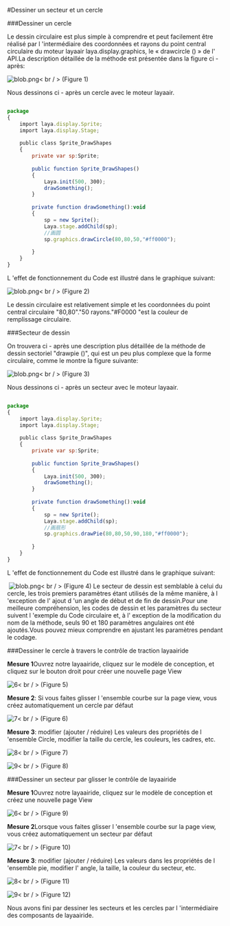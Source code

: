#Dessiner un secteur et un cercle



###Dessiner un cercle

Le dessin circulaire est plus simple à comprendre et peut facilement être réalisé par l 'intermédiaire des coordonnées et rayons du point central circulaire du moteur layaair laya.display.graphics, le « drawcircle () » de l' API.La description détaillée de la méthode est présentée dans la figure ci - après:

​![blob.png](img/1.png)< br / >
(Figure 1)

Nous dessinons ci - après un cercle avec le moteur layaair.


```javascript

package
{
    import laya.display.Sprite;
    import laya.display.Stage;
      
    public class Sprite_DrawShapes
    {
        private var sp:Sprite;
          
        public function Sprite_DrawShapes()
        {
            Laya.init(500, 300);
            drawSomething();
        }
  
        private function drawSomething():void
        {
            sp = new Sprite();
            Laya.stage.addChild(sp);
            //画圆
            sp.graphics.drawCircle(80,80,50,"#ff0000");
              
        }
    }
}
```


L 'effet de fonctionnement du Code est illustré dans le graphique suivant:

​![blob.png](img/2.png)< br / >
(Figure 2)

Le dessin circulaire est relativement simple et les coordonnées du point central circulaire "80,80"."50 rayons."#F0000 "est la couleur de remplissage circulaire.



###Secteur de dessin

On trouvera ci - après une description plus détaillée de la méthode de dessin sectoriel "drawpie ()", qui est un peu plus complexe que la forme circulaire, comme le montre la figure suivante:

​![blob.png](img/3.png)< br / >
(Figure 3)

Nous dessinons ci - après un secteur avec le moteur layaair.


```javascript

package
{
    import laya.display.Sprite;
    import laya.display.Stage;
      
    public class Sprite_DrawShapes
    {
        private var sp:Sprite;
          
        public function Sprite_DrawShapes()
        {
            Laya.init(500, 300);
            drawSomething();
        }
  
        private function drawSomething():void
        {
            sp = new Sprite();
            Laya.stage.addChild(sp);
            //画扇形
            sp.graphics.drawPie(80,80,50,90,180,"#ff0000");
              
        }
    }
}
```


L 'effet de fonctionnement du Code est illustré dans le graphique suivant:



​	![blob.png](img/4.png)< br / >
(Figure 4)
Le secteur de dessin est semblable à celui du cercle, les trois premiers paramètres étant utilisés de la même manière, à l 'exception de l' ajout d 'un angle de début et de fin de dessin.Pour une meilleure compréhension, les codes de dessin et les paramètres du secteur suivent l 'exemple du Code circulaire et, à l' exception de la modification du nom de la méthode, seuls 90 et 180 paramètres angulaires ont été ajoutés.Vous pouvez mieux comprendre en ajustant les paramètres pendant le codage.



###Dessiner le cercle à travers le contrôle de traction layaairide

**Mesure 1**Ouvrez notre layaairide, cliquez sur le modèle de conception, et cliquez sur le bouton droit pour créer une nouvelle page View

​![6](img/5.png)< br / >
(Figure 5)

**Mesure 2**: Si vous faites glisser l 'ensemble courbe sur la page view, vous créez automatiquement un cercle par défaut

​![7](img/6.png)< br / >
(Figure 6)

**Mesure 3**: modifier (ajouter / réduire) Les valeurs des propriétés de l 'ensemble Circle, modifier la taille du cercle, les couleurs, les cadres, etc.

​![8](img/7.png)< br / >
(Figure 7)

​![9](img/8.png)< br / >
(Figure 8)



###Dessiner un secteur par glisser le contrôle de layaairide

**Mesure 1**Ouvrez notre layaairide, cliquez sur le modèle de conception et créez une nouvelle page View

​![6](img/5.png)< br / >
(Figure 9)

**Mesure 2**Lorsque vous faites glisser l 'ensemble courbe sur la page view, vous créez automatiquement un secteur par défaut

​![7](img/9.png)< br / >
(Figure 10)

**Mesure 3**: modifier (ajouter / réduire) Les valeurs dans les propriétés de l 'ensemble pie, modifier l' angle, la taille, la couleur du secteur, etc.

​![8](img/10.png)< br / >
(Figure 11)

​![9](img/11.png)< br / >
(Figure 12)

Nous avons fini par dessiner les secteurs et les cercles par l 'intermédiaire des composants de layaairide.